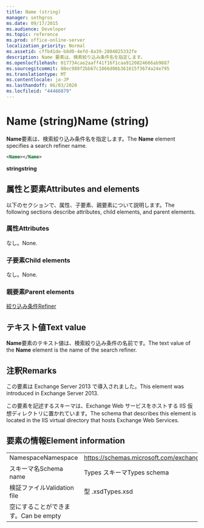 ```yaml
---
title: Name (string)
manager: sethgros
ms.date: 09/17/2015
ms.audience: Developer
ms.topic: reference
ms.prod: office-online-server
localization_priority: Normal
ms.assetid: cffb41de-b8d0-4efd-8a39-2804025332fe
description: Name 要素は、検索絞り込み条件名を指定します。
ms.openlocfilehash: 017734cae2aaff41f16f1caa9120824666ab9887
ms.sourcegitcommit: 88ec988f2bb67c1866d06b361615f3674a24e795
ms.translationtype: MT
ms.contentlocale: ja-JP
ms.lasthandoff: 06/03/2020
ms.locfileid: "44466879"
---
```

# <a name="name-string"></a><span data-ttu-id="6c875-103">Name (string)</span><span class="sxs-lookup"><span data-stu-id="6c875-103">Name (string)</span></span>

<span data-ttu-id="6c875-104">**Name**要素は、検索絞り込み条件名を指定します。</span><span class="sxs-lookup"><span data-stu-id="6c875-104">The **Name** element specifies a search refiner name.</span></span> 
  
```XML
<Name></Name>
```

<span data-ttu-id="6c875-105">**string**</span><span class="sxs-lookup"><span data-stu-id="6c875-105">**string**</span></span>

## <a name="attributes-and-elements"></a><span data-ttu-id="6c875-106">属性と要素</span><span class="sxs-lookup"><span data-stu-id="6c875-106">Attributes and elements</span></span>

<span data-ttu-id="6c875-107">以下のセクションで、属性、子要素、親要素について説明します。</span><span class="sxs-lookup"><span data-stu-id="6c875-107">The following sections describe attributes, child elements, and parent elements.</span></span>
  
### <a name="attributes"></a><span data-ttu-id="6c875-108">属性</span><span class="sxs-lookup"><span data-stu-id="6c875-108">Attributes</span></span>

<span data-ttu-id="6c875-109">なし。</span><span class="sxs-lookup"><span data-stu-id="6c875-109">None.</span></span>
  
### <a name="child-elements"></a><span data-ttu-id="6c875-110">子要素</span><span class="sxs-lookup"><span data-stu-id="6c875-110">Child elements</span></span>

<span data-ttu-id="6c875-111">なし。</span><span class="sxs-lookup"><span data-stu-id="6c875-111">None.</span></span>
  
### <a name="parent-elements"></a><span data-ttu-id="6c875-112">親要素</span><span class="sxs-lookup"><span data-stu-id="6c875-112">Parent elements</span></span>

[<span data-ttu-id="6c875-113">絞り込み条件</span><span class="sxs-lookup"><span data-stu-id="6c875-113">Refiner</span></span>](refiner.md)
  
## <a name="text-value"></a><span data-ttu-id="6c875-114">テキスト値</span><span class="sxs-lookup"><span data-stu-id="6c875-114">Text value</span></span>

<span data-ttu-id="6c875-115">**Name**要素のテキスト値は、検索絞り込み条件の名前です。</span><span class="sxs-lookup"><span data-stu-id="6c875-115">The text value of the **Name** element is the name of the search refiner.</span></span> 
  
## <a name="remarks"></a><span data-ttu-id="6c875-116">注釈</span><span class="sxs-lookup"><span data-stu-id="6c875-116">Remarks</span></span>

<span data-ttu-id="6c875-117">この要素は Exchange Server 2013 で導入されました。</span><span class="sxs-lookup"><span data-stu-id="6c875-117">This element was introduced in Exchange Server 2013.</span></span>
  
<span data-ttu-id="6c875-118">この要素を記述するスキーマは、Exchange Web サービスをホストする IIS 仮想ディレクトリに置かれています。</span><span class="sxs-lookup"><span data-stu-id="6c875-118">The schema that describes this element is located in the IIS virtual directory that hosts Exchange Web Services.</span></span>
  
## <a name="element-information"></a><span data-ttu-id="6c875-119">要素の情報</span><span class="sxs-lookup"><span data-stu-id="6c875-119">Element information</span></span>

|||
|:-----|:-----|
|<span data-ttu-id="6c875-120">Namespace</span><span class="sxs-lookup"><span data-stu-id="6c875-120">Namespace</span></span>  <br/> |https://schemas.microsoft.com/exchange/services/2006/types  <br/> |
|<span data-ttu-id="6c875-121">スキーマ名</span><span class="sxs-lookup"><span data-stu-id="6c875-121">Schema name</span></span>  <br/> |<span data-ttu-id="6c875-122">Types スキーマ</span><span class="sxs-lookup"><span data-stu-id="6c875-122">Types schema</span></span>  <br/> |
|<span data-ttu-id="6c875-123">検証ファイル</span><span class="sxs-lookup"><span data-stu-id="6c875-123">Validation file</span></span>  <br/> |<span data-ttu-id="6c875-124">型 .xsd</span><span class="sxs-lookup"><span data-stu-id="6c875-124">Types.xsd</span></span>  <br/> |
|<span data-ttu-id="6c875-125">空にすることができます。</span><span class="sxs-lookup"><span data-stu-id="6c875-125">Can be empty</span></span>  <br/> ||
   


